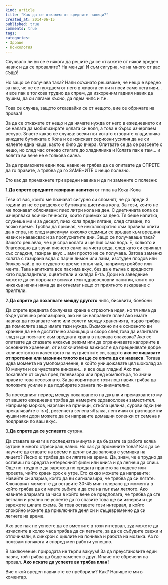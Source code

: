 ```yaml
---
kind: article
title: "Как да се откажем от вредните навици?"
created_at: 2014-06-15 
published: true
comments: true
tags:
categories:
- Здраве
- Психология
--- 
```

Случвало ли ви се е някога да решите да се откажете от някой вреден навик и да се провалите? На мен да! И съм сигурна, че на много от вас също!

Но защо се получава така? Нали осъзнато решаваме, че нещо е вредно за нас, че не се нуждаем от него в живота си ни и носи само негативи... и все пак е толкова трудно да спрем, да изкореним гадния навик да пушим, да си лягаме късно, да ядем чипс и т.н.

Това се случва, защото отказвайки се от нещото, вие се обричате на провал! 

<!-- more -->

За да се откажете от нещо и да нямате нужда от него в ежедневието си се налага да мобилизирате цялата си воля, а това е бързо изчерпаем ресурс. Знаете какво се случва: всеки път когато отворите хладилника виждате бутилката с Кола и се изискват сериозни усилия да не си налеете една чаша, както е било до вчера. Опитвате се да се разсеете с нещо, но след час отново стигате до хладилника и Колата пак е там... и волята ви вече не е толкова силна. 

За да премахнете един лош навик не трябва да се опитвате да СПРЕТЕ да го правите, а трябва да го ЗАМЕНИТЕ с нещо полезно.

Ето как да премахнете три вредни навика и да ги замените с полезни:

1.**Да спрете вредните газирани напитки** от типа на Кока-Кола
 
Тези от вас, които ме познават сигурно си спомнят, че до преди 3 години аз не се разделях с бутилката диетична кола. За тези, които не ме познават обяснявам: пиех литри кола на ден. С диетичната кола се изчерпваха всички течности, които приемах за деня. Тя беше напитка, служеше ми и за десерт, пиех кола преди лягане, след ставане, по всяко време. Трябва да призная, че неколкократно съм правила опити да я спра, но след максимум няколко седмици се връщах към вредния навик и наваксвах и за пропуснатите дни. Защо се получаваше така? Защото решавах, че ще спра колата и ще пия само вода. Е, колкото и благородно да звучи пиенето само на чиста вода, след като си свикнал със сладкия, газиран вкус... ами просто не се получава. Затова замених колата с газирана вода с парче лимон или лайм, изстуден плодов или билков чай, в по-студеното време топъл чай, например ройбос или мента. Така напитката все пак има вкус, без да е пълна с вредности като подсладители, оцветители и хиляда Е-та. Дори на заведение можете да си поръчате всички тези здравословни напитки, които по никакъв начин няма да ви отнемат нещо от приятното изкарване с приятели.

2.**Да спрете да похапвате между другото** чипс, бисквити, бонбони

Да спрете вредната боклучава храна е страхотна идея, но тя няма да бъде успешно реализирана, ако не си направите план!
Ако имате навика да похапвате чипс или солети между храненията, първо трябва да помислите защо имате тази нужда.
Възможно ли е основното ви хранене да не е достатъчно засищащо и скоро след това да изпитвате глад и да посягате към вредната храна в лъскава опаковка? Ако се опитвате да спазвате някакъв режим или да ограничавате калориите в основните хранения, от изключителна важност е да преценявате добре количеството и качеството на нутриентите си, защото **ако се лишавате от протеини или мазнини тялото ви ще се опита да си навакса**. Тогава идва момента на умопомрачение, в който унищожавате цял шоколад за 10 минути и се чувствате виновни... и все още гладни!
Ако пък похапвате от скука пред телевизора или пред компютъра, то значи правите това неосъзнато. За да коригирате този лош навик трябва да положите усилие и да подбирате храната по-внимателно.

За преходният период между похапването на джънк и премахването му от вашето ежедневие трябва да намерите здравословен заместител. Например морков, нарязан на пръчици, стъбла целина, сурови ядки (не прекалявайте с тях), резенчета зелена ябълка, лентички от разноцветни чушки или дори можете да си направите домашни соленки от семена и подправки по ваш вкус.

3.**Да спрете да се успивате** сутрин.

Да ставате винаги в последната минута и да бързате за работа всяка сутрин е много стресиращ навик. Но как да промените това? Как да се научите да ставате на време и денят ви да започва с усмивка на лицето? Лесно е: трябва да си лягате на време. 
Да, знам, че е трудно да оставиш по средата интересният филм или книга и да легнеш да спиш. Още по-трудно е да зарежеш по средата прането за гладене или проекта, чийто краен срок е утре. Ето какво можете да направите: Навийте си аларма, която да ви сигнализира, че трябва да си лягате. Ключовият момент е да оставите 30-45 мин толеранс до момента в който трябва да си миете зъбите и да сте на път към леглото. Ако навиете алармата за часа в който вече се предполага, че трябва да сте легнали и реално не успеете да го спазите това ще ви изнерви и ще зарежете цялата схема. За това оставете този интервал, в който спокойно можете да приключите деня си и същевременно да си легнете на време. 

Ако все пак не успеете да се вместите в този интервал, [тук](http://sleepyti.me/) можете да изчислите в колко часа трябва да си легнете, за да се събудите свежи и отпочинали, в синхрон с циклите на почивка и работа на мозъка. Аз го ползвам понякога и според мен работи успешно.

В заключение: природата не търпи вакуум! За да преустановите един навик, той трябва да бъде заменен с друг. Иначе сте обречени на провал. **Ако искате да успеете ви трябва план!**

Вие с кой вреден навик сте се преборили? Как? Напишете ми в коментар.